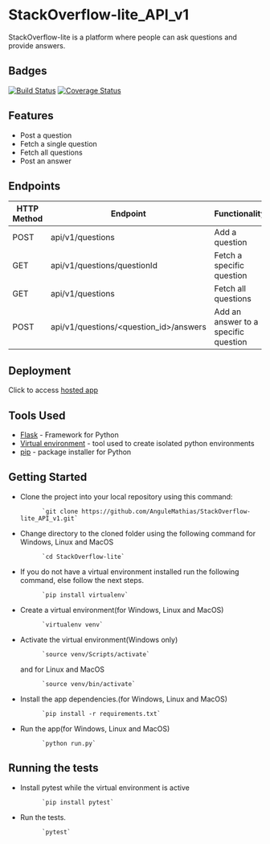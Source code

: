 # StackOverflow-lite_API_v1
StackOverflow-lite is a platform where people can ask questions and provide answers.

## Badges
[![Build Status](https://travis-ci.org/AnguleMathias/StackOverflow-lite_API_v1.svg?branch=develop)](https://travis-ci.org/AnguleMathias/StackOverflow-lite_API_v1)
[![Coverage Status](https://coveralls.io/repos/github/AnguleMathias/StackOverflow-lite_API_v1/badge.svg?branch=develop)](https://coveralls.io/github/AnguleMathias/StackOverflow-lite_API_v1?branch=develop)

## Features

* Post a question
* Fetch a single question
* Fetch all questions
* Post an answer

## Endpoints

HTTP Method|Endpoint|Functionality
-----------|--------|-------------
POST|api/v1/questions|Add a question
GET|api/v1/questions/questionId|Fetch a specific question
GET|api/v1/questions|Fetch all questions
POST|api/v1/questions/<question_id>/answers|Add an answer to a specific question

## Deployment

Click to access [hosted app](https://stackoverflow-lite-mathias.herokuapp.com)

## Tools Used

* [Flask](http://flask.pocoo.org/) - Framework for Python
* [Virtual environment](https://virtualenv.pypa.io/en/stable/) - tool used to create isolated python environments
* [pip](https://pip.pypa.io/en/stable/) - package installer for Python


## Getting Started


* Clone the project into your local repository using this command:

            `git clone https://github.com/AnguleMathias/StackOverflow-lite_API_v1.git`

* Change directory to the cloned folder using the following command for Windows, Linux and MacOS

            `cd StackOverflow-lite`

* If you do not have a virtual environment installed run the following command, else follow the next steps.

            `pip install virtualenv`
            
* Create a virtual environment(for Windows, Linux and MacOS)

            `virtualenv venv`

* Activate the virtual environment(Windows only)

            `source venv/Scripts/activate`

     and for Linux and MacOS

            `source venv/bin/activate`

* Install the app dependencies.(for Windows, Linux and MacOS)

            `pip install -r requirements.txt`

* Run the app(for Windows, Linux and MacOS)

            `python run.py`


## Running the tests

* Install pytest while the virtual environment is active

            `pip install pytest`

* Run the tests.

            `pytest`
